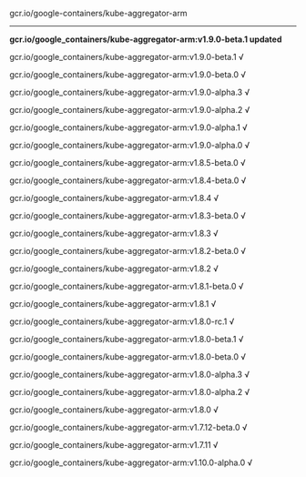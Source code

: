 gcr.io/google-containers/kube-aggregator-arm 

----
**gcr.io/google_containers/kube-aggregator-arm:v1.9.0-beta.1 updated**

gcr.io/google_containers/kube-aggregator-arm:v1.9.0-beta.1 √

gcr.io/google_containers/kube-aggregator-arm:v1.9.0-beta.0 √

gcr.io/google_containers/kube-aggregator-arm:v1.9.0-alpha.3 √

gcr.io/google_containers/kube-aggregator-arm:v1.9.0-alpha.2 √

gcr.io/google_containers/kube-aggregator-arm:v1.9.0-alpha.1 √

gcr.io/google_containers/kube-aggregator-arm:v1.9.0-alpha.0 √

gcr.io/google_containers/kube-aggregator-arm:v1.8.5-beta.0 √

gcr.io/google_containers/kube-aggregator-arm:v1.8.4-beta.0 √

gcr.io/google_containers/kube-aggregator-arm:v1.8.4 √

gcr.io/google_containers/kube-aggregator-arm:v1.8.3-beta.0 √

gcr.io/google_containers/kube-aggregator-arm:v1.8.3 √

gcr.io/google_containers/kube-aggregator-arm:v1.8.2-beta.0 √

gcr.io/google_containers/kube-aggregator-arm:v1.8.2 √

gcr.io/google_containers/kube-aggregator-arm:v1.8.1-beta.0 √

gcr.io/google_containers/kube-aggregator-arm:v1.8.1 √

gcr.io/google_containers/kube-aggregator-arm:v1.8.0-rc.1 √

gcr.io/google_containers/kube-aggregator-arm:v1.8.0-beta.1 √

gcr.io/google_containers/kube-aggregator-arm:v1.8.0-beta.0 √

gcr.io/google_containers/kube-aggregator-arm:v1.8.0-alpha.3 √

gcr.io/google_containers/kube-aggregator-arm:v1.8.0-alpha.2 √

gcr.io/google_containers/kube-aggregator-arm:v1.8.0 √

gcr.io/google_containers/kube-aggregator-arm:v1.7.12-beta.0 √

gcr.io/google_containers/kube-aggregator-arm:v1.7.11 √

gcr.io/google_containers/kube-aggregator-arm:v1.10.0-alpha.0 √

